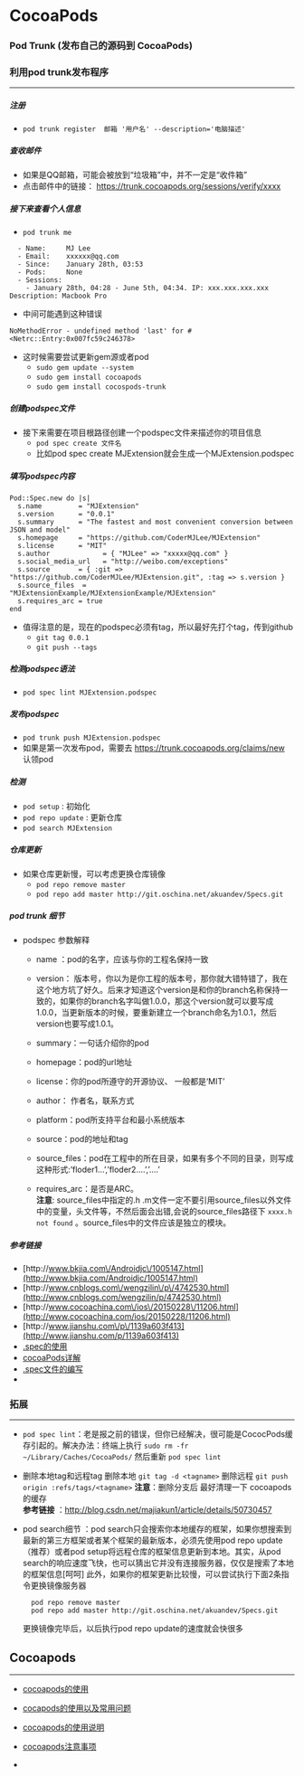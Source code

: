# CocoaPods

### Pod Trunk \(发布自己的源码到 CocoaPods\)

### 利用pod trunk发布程序

---

##### 注册

* `pod trunk register  邮箱 '用户名' --description='电脑描述'`

##### 查收邮件

* 如果是QQ邮箱，可能会被放到“垃圾箱”中，并不一定是“收件箱”
* 点击邮件中的链接：
  [https:\/\/trunk.cocoapods.org\/sessions\/verify\/xxxx](https://trunk.cocoapods.org/sessions/verify/xxxx)

##### 接下来查看个人信息

* `pod trunk me`

```
  - Name:     MJ Lee
  - Email:    xxxxxx@qq.com
  - Since:    January 28th, 03:53
  - Pods:     None
  - Sessions:
    - January 28th, 04:28 - June 5th, 04:34. IP: xxx.xxx.xxx.xxx Description: Macbook Pro
```

* 中间可能遇到这种错误

```
NoMethodError - undefined method 'last' for #<Netrc::Entry:0x007fc59c246378>
```

* 这时候需要尝试更新gem源或者pod
  * `sudo gem update --system`
  * `sudo gem install cocoapods`  
  * `sudo gem install cocospods-trunk`  


##### 创建podspec文件

* 接下来需要在项目根路径创建一个podspec文件来描述你的项目信息  
  * `pod spec create 文件名`  
  * 比如pod spec create MJExtension就会生成一个MJExtension.podspec


##### 填写podspec内容

```
Pod::Spec.new do |s|
  s.name         = "MJExtension"
  s.version      = "0.0.1"
  s.summary      = "The fastest and most convenient conversion between JSON and model"
  s.homepage     = "https://github.com/CoderMJLee/MJExtension"
  s.license      = "MIT"
  s.author             = { "MJLee" => "xxxxx@qq.com" }
  s.social_media_url   = "http://weibo.com/exceptions"
  s.source       = { :git => "https://github.com/CoderMJLee/MJExtension.git", :tag => s.version }
  s.source_files  = "MJExtensionExample/MJExtensionExample/MJExtension"
  s.requires_arc = true
end
```

* 值得注意的是，现在的podspec必须有tag，所以最好先打个tag，传到github  
  * `git tag 0.0.1`    
  * `git push --tags`


##### 检测podspec语法

* `pod spec lint MJExtension.podspec`

##### 发布podspec

* `pod trunk push MJExtension.podspec`  
* 如果是第一次发布pod，需要去 [https:\/\/trunk.cocoapods.org\/claims\/new](https://trunk.cocoapods.org/claims/new)  认领pod

##### 检测

* `pod setup` : 初始化
* `pod repo update` : 更新仓库
* `pod search MJExtension`

##### 仓库更新

* 如果仓库更新慢，可以考虑更换仓库镜像
  * `pod repo remove master`
  * `pod repo add master http://git.oschina.net/akuandev/Specs.git`


##### pod trunk 细节

* podspec 参数解释

  * name ：pod的名字，应该与你的工程名保持一致 
  * version： 版本号，你以为是你工程的版本号，那你就大错特错了，我在这个地方坑了好久。后来才知道这个version是和你的branch名称保持一致的，如果你的branch名字叫做1.0.0，那这个version就可以要写成1.0.0，当更新版本的时候，要重新建立一个branch命名为1.0.1，然后version也要写成1.0.1。
  * summary：一句话介绍你的pod 
  * homepage：pod的url地址 
  * license：你的pod所遵守的开源协议、 一般都是‘MIT’ 
  * author： 作者名，联系方式 
  * platform：pod所支持平台和最小系统版本

  * source：pod的地址和tag

  * source\_files：pod在工程中的所在目录，如果有多个不同的目录，则写成这种形式:’floder1…’,’floder2….’,’….’

  * requires\_arc：是否是ARC。  
    **注意**: source\_files中指定的.h .m文件一定不要引用source\_files以外文件中的变量，头文件等，不然后面会出错,会说的source\_files路径下 `xxxx.h not found` 。source\_files中的文件应该是独立的模块。



##### 参考链接

* [http:\/\/www.bkjia.com\/Androidjc\/1005147.html](http://www.bkjia.com/Androidjc/1005147.html)
* [http:\/\/www.cnblogs.com\/wengzilin\/p\/4742530.html](http://www.cnblogs.com/wengzilin/p/4742530.html)
* [http:\/\/www.cocoachina.com\/ios\/20150228\/11206.html](http://www.cocoachina.com/ios/20150228/11206.html)
* [http:\/\/www.jianshu.com\/p\/1139a603f413](http://www.jianshu.com/p/1139a603f413)
* [.spec的使用](http://ishalou.com/blog/2012/10/16/how-to-create-a-cocoapods-spec-file/)
* [cocoaPods详解](https://yq.aliyun.com/articles/44663)
* [.spec文件的编写](http://my.oschina.net/u/727843/blog/392784)
* 

### 拓展

---

* `pod spec lint`：老是报之前的错误，但你已经解决，很可能是CococPods缓存引起的。解决办法：终端上执行 `sudo rm -fr ~/Library/Caches/CocoaPods/` 然后重新 `pod spec lint`
* 删除本地tag和远程tag 删除本地 `git tag -d <tagname>`  删除远程 `git push origin :refs/tags/<tagname>` **注意**：删除分支后  最好清理一下 cocoapods的缓存   
   **参考链接** ：[http:\/\/blog.csdn.net\/majiakun1\/article\/details\/50730457](http://blog.csdn.net/majiakun1/article/details/50730457)
* pod search细节 ：pod search只会搜索你本地缓存的框架，如果你想搜索到最新的第三方框架或者某个框架的最新版本，必须先使用pod repo update（推荐）或者pod setup将远程仓库的框架信息更新到本地。其实，从pod search的响应速度飞快，也可以猜出它并没有连接服务器，仅仅是搜索了本地的框架信息\[呵呵\]
    此外，如果你的框架更新比较慢，可以尝试执行下面2条指令更换镜像服务器

  ```
    pod repo remove master
    pod repo add master http://git.oschina.net/akuandev/Specs.git
  ```

  更换镜像完毕后，以后执行pod repo update的速度就会快很多


## Cocoapods

---

* [cocoapods的使用](http://www.cnblogs.com/wayne23/p/3912882.html)

* [cocapods的使用以及常用问题](http://www.jianshu.com/p/6e5c0f78200a)

* [cocoapods的使用说明](http://blog.csdn.net/jjmm2009/article/details/41944959)

* [cocoapods注意事项](http://www.jianshu.com/p/bdf9f66740c6)

* 

